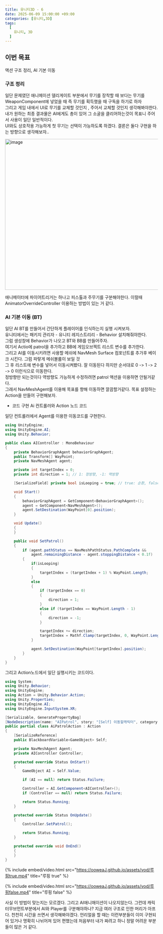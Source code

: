 ```yaml
---
title: 유니티3D - 6
date: 2025-06-09 15:00:00 +09:00
categories: [유니티,3D]
tags:
  [
    유니티, 3D
  ]
---
```

## 이번 목표
액션 구조 정리, AI 기본 이동

### 구조 정리
일단 문제였던 애니메이션 델리게이트 부분에서 무기를 장착할 때 보다는 무기를 WeaponComponent에 넣었을 때 즉 무기를 획득했을 때 구독을 하기로 하자  
그리고 게임 내에서 UI로 무기를 교체할 것인지 , 주어서 교체할 것인지 생각해봐야한다.  
내가 원하는 최종 결과물은 AI에게도 총이 있어 그 소굴을 클리어하는것이 목표니 주어서 사용이 일단 일반적이다.  
UI와도 상호작용 가능하게 첫 무기는 선택이 가능하도록 하겠다. 결론은 둘다 구현을 하는 방향으로 생각해보자..  

<img width="982" height="497" alt="image" src="https://ooweaJ.github.io/assets/img/3D/애님구독순서.png" />

애니메이터에 파이어트리거는 하나고 피스톨과 주무기를 구분해야한다. 이럴때 AnimatorOverrideController 이용하는 방법이 있는 거 같다.

### AI 기본 이동 (BT)
일단 AI BT를 만들어서 간단하게 플레이어를 인식하는지 실행 시켜보자.  
유니티에서는 패키지 관리자 - 유니티 레지스트리리 - Behavior 설치해줘야한다.  
그럼 생성창에 Behavior가 나오고 BT와 BB를 만들어주자.  
여기서 Actio에 patrol을 추가하고 BB에 게임오브젝트 리스트 변수를 추가한다.  
그리고 AI를 이동시키려면 사용할 메쉬에 NavMesh Surface 컴포넌트를 추가후 베이크 시킨다. 그럼 파랗게 메쉬볼륨이 보일 것  
그 후 리스트에 변수를 넣어서 이동시켜봤다. 잘 이동된다 하지만 순서대로 0 -> 1 -> 2 -> 0 이런식으로 이동한다.  
정방향만 되는것이다 역방향도 가능하게 수정하려면 patrol 액션을 이용하면 안될거같다.  
그래서 NavMeshAgent를 이용해 목표를 향해 이동하면 깔끔할거같다. 목표 설정하는 Action을 만들어 구현해보자.

- 코드 구현 Ai 컨트롤러와 Action 노드 코드

일단 컨트롤러에서 Agent를 이용한 이동코드를 구현한다.
```c#
using UnityEngine;
using UnityEngine.AI;
using Unity.Behavior;

public class AIController : MonoBehaviour
{
    private BehaviorGraphAgent behaviorGraphAgent;
    public Transform[] WayPoint;
    private NavMeshAgent agent;

    private int targetIndex = 0;
    private int direction = 1; // 1: 정방향, -1: 역방향

    [SerializeField] private bool isLooping = true; // true: 순환, false: 왕복

    void Start()
    {
        behaviorGraphAgent = GetComponent<BehaviorGraphAgent>();
        agent = GetComponent<NavMeshAgent>();
        agent.SetDestination(WayPoint[0].position);
    }

    void Update()
    {
    }

    public void SetPatrol()
    {
        if (agent.pathStatus == NavMeshPathStatus.PathComplete &&
            agent.remainingDistance - agent.stoppingDistance < 0.1f)
        {
            if(isLooping)
            {
                targetIndex = (targetIndex + 1) % WayPoint.Length;
            }
            else
            {
                if (targetIndex == 0)
                {
                    direction = 1;
                }
                else if (targetIndex == WayPoint.Length - 1)
                {
                    direction = -1;
                }

                targetIndex += direction;
                targetIndex = Mathf.Clamp(targetIndex, 0, WayPoint.Length - 1);
            }

            agent.SetDestination(WayPoint[targetIndex].position);
        }
    }
}

```

그리고 Action노드에서 일단 실행시키는 코드이다.  
```c#
using System;
using Unity.Behavior;
using UnityEngine;
using Action = Unity.Behavior.Action;
using Unity.Properties;
using UnityEngine.AI;
using UnityEngine.InputSystem.XR;

[Serializable, GeneratePropertyBag]
[NodeDescription(name: "AIPatrol", story: "[Self] 이동할캐릭터", category: "Action", id: "cc1ab74039e6a0db09484e91cfe64b34")]
public partial class AiPatrolAction : Action
{
    [SerializeReference] 
    public BlackboardVariable<GameObject> Self;

    private NavMeshAgent Agent;
    private AIController Controller;

    protected override Status OnStart()
    {
        GameObject AI = Self.Value;

        if (AI == null) return Status.Failure;

        Controller = AI.GetComponent<AIController>();
        if (Controller == null) return Status.Failure;

        return Status.Running;
    }

    protected override Status OnUpdate()
    {
        Controller.SetPatrol();

        return Status.Running;
    }

    protected override void OnEnd()
    {
    }
}
```

{% include embed/video.html src="https://ooweaJ.github.io/assets/vod/루핑true.mp4" title="루핑 true" %}

{% include embed/video.html src="https://ooweaJ.github.io/assets/vod/루핑false.mp4" title="루핑 false" %}

사실 이 방법이 맞는지는 모르겠다. 그리고 AI애니매이션이 나오지않는다. 그런데 캐릭터무브먼트부분에서 AI와 Player를 구분해야하나?
지금 여러 구조로 인한 머리가 아프다. 천천히 시간을 쓰면서 생각해봐야겠다. 언리얼을 할 때는 이런부분들이 이미 구현되어 있거나 명확히 나뉘어져 있어 편했는데 처음부터 내가 짜려고 하니 정말 어려운 부분들이 많은 거 같다. 